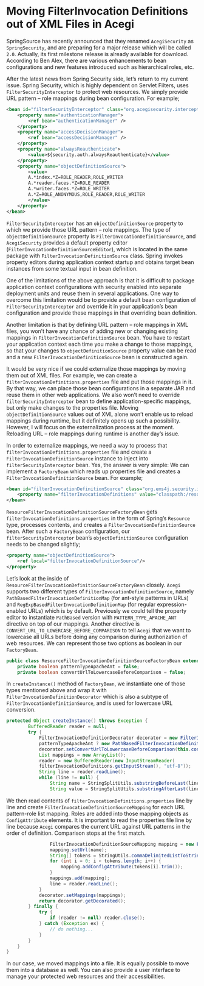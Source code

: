 # Moving FilterInvocation Definitions out of XML Files in Acegi

SpringSource has recently announced that they renamed `AcegiSecurity` as `SpringSecurity`, and are preparing for a major 
release which will be called `2.0`. Actually, its first milestone release is already available for download. According 
to Ben Alex, there are various enhancements to bean configurations and new features introduced such as hierarchical 
roles, etc.

After the latest news from Spring Security side, let’s return to my current issue. Spring Security, which is highly 
dependent on Servlet Filters, uses `FilterSecurityInterceptor` to protect web resources. We simply provide URL 
pattern – role mappings during bean configuration. For example;

```xml
<bean id="filterSecurityInterceptor" class="org.acegisecurity.intercept.web.FilterSecurityInterceptor">
    <property name="authenticationManager">
        <ref bean="authenticationManager" />
    </property>
    <property name="accessDecisionManager">
        <ref bean="accessDecisionManager" />
    </property>
    <property name="alwaysReauthenticate">
        <value>${security.auth.alwaysReauthenticate}</value>
    </property>
    <property name="objectDefinitionSource">
        <value>
        A.*index.*Z=ROLE_READER,ROLE_WRITER
        A.*reader.faces.*Z=ROLE_READER
        A.*writer.faces.*Z=ROLE_WRITER
        A.*Z=ROLE_ANONYMOUS,ROLE_READER,ROLE_WRITER
        </value>
    </property>
</bean>
```

`FilterSecurityInterceptor` has an `objectDefinitionSource` property to which we provide those URL pattern – role mappings. 
The type of `objectDefinitionSource` property is `FilterInvocationDefinitionSource`, and `AcegiSecurity` provides a default 
property editor (`FilterInvocationDefinitionSourceEditor`), which is located in the same package with 
`FilterInvocationDefinitionSource` class. Spring invokes property editors during application context startup and obtains 
target bean instances from some textual input in bean definition.

One of the limitations of the above approach is that it is difficult to package application context configurations with 
security enabled into separate deployment units and reuse them in several applications. One way to overcome this limitation 
would be to provide a default bean configuration of `FilterSecurityInterceptor` and override it in your application’s 
bean configuration and provide these mappings in that overriding bean definition.

Another limitation is that by defining URL pattern – role mappings in XML files, you won’t have any chance of adding new 
or changing existing mappings in `FilterInvocationDefinitionSource` bean. You have to restart your application context 
each time you make a change to those mappings, so that your changes to `objectDefinitionSource` property value can be 
read and a new `FilterInvocationDefinitionSource` bean is constructed again.

It would be very nice if we could externalize those mappings by moving them out of XML files. For example, we can create 
a `filterInvocationDefinitions.properties` file and put those mappings in it. By that way, we can place those bean 
configurations in a separate JAR and reuse them in other web applications. We also won’t need to override 
`filterSecurityInterceptor` bean to define application-specific mappings, but only make changes to the properties file. 
Moving `objectDefinitionSource` values out of XML alone won’t enable us to reload mappings during runtime, but it 
definitely opens up such a possibility. However, I will focus on the externalization process at the moment. Reloading 
URL – role mappings during runtime is another day’s issue.

In order to externalize mappings, we need a way to process that `filterInvocationDefinitions.properties` file and create 
a `FilterInvocationDefinitionSource` instance to inject into `filterSecurityInterceptor` bean. Yes, the answer is very 
simple: We can implement a `FactoryBean` which reads up properties file and creates a `FilterInvocationDefinitionSource` 
bean. For example;

```xml
<bean id="filterInvocationDefinitionSource" class="org.ems4j.security.intercept.web.ResourceFilterInvocationDefinitionSourceFactoryBean">
    <property name="filterInvocationDefinitions" value="classpath:/resources/filterInvocationDefinitions.properties" />
</bean>
```

`ResourceFilterInvocationDefinitionSourceFactoryBean` gets `filterInvocationDefinitions.properties` in the form of 
Spring’s `Resource` type, processes contents, and creates a `FilterInvocationDefinitionSource` bean. After such a 
`FactoryBean` configuration, our `filterSecurityInterceptor` bean’s `objectDefinitionSource` configuration needs to be 
changed slightly;

```xml
<property name="objectDefinitionSource">
    <ref local="filterInvocationDefinitionSource"/>
</property>
```

Let’s look at the inside of `ResourceFilterInvocationDefinitionSourceFactoryBean` closely. `Acegi` supports two different 
types of `FilterInvocationDefinitionSource`, namely `PathBasedFilterInvocationDefinitionMap` (for ant-style patterns in 
URLs) and `RegExpBasedFilterInvocationDefinitionMap` (for regular expression-enabled URLs) which is by default. Previously 
we could tell the property editor to instantiate `PathBased` version with `PATTERN_TYPE_APACHE_ANT` directive on top of 
our mappings. Another directive is `CONVERT_URL_TO_LOWERCASE_BEFORE_COMPARISON` to tell `Acegi` that we want to lowercase 
all URLs before doing any comparison during authorization of web resources. We can represent those two options as boolean 
in our `FactoryBean`.

```java
public class ResourceFilterInvocationDefinitionSourceFactoryBean extends AbstractFactoryBean {
	private boolean patternTypeApacheAnt = false;
	private boolean convertUrlToLowercaseBeforeComparison = false;
```

In `createInstance()` method of `FactoryBean`, we instantiate one of those types mentioned above and wrap it with 
`FilterInvocationDefinitionDecorator` which is also a subtype of `FilterInvocationDefinitionSource`, and is used for 
lowercase URL conversion.

```java
protected Object createInstance() throws Exception {
		BufferedReader reader = null;
		try {
			FilterInvocationDefinitionDecorator decorator = new FilterInvocationDefinitionDecorator(
			patternTypeApacheAnt ? new PathBasedFilterInvocationDefinitionMap() : new RegExpBasedFilterInvocationDefinitionMap());
			decorator.setConvertUrlToLowercaseBeforeComparison(this.convertUrlToLowercaseBeforeComparison);
			List mappings = new ArrayList();
			reader = new BufferedReader(new InputStreamReader(
			filterInvocationDefinitions.getInputStream(), "utf-8"));
			String line = reader.readLine();
			while (line != null) {
				String name = StringSplitUtils.substringBeforeLast(line, "=");
				String value = StringSplitUtils.substringAfterLast(line, "=");
```

We then read contents of `filterInvocationDefinitions.properties` line by line and create `FilterInvocationDefinitionSourceMapping` 
for each URL pattern-role list mapping. Roles are added into those mapping objects as `ConfigAttribute` elements.
It is important to read the properties file line by line because `Acegi` compares the current URL against URL patterns in 
the order of definition. Comparison stops at the first match.

```java
                FilterInvocationDefinitionSourceMapping mapping = new FilterInvocationDefinitionSourceMapping();
				mapping.setUrl(name);
				String[] tokens = StringUtils.commaDelimitedListToStringArray(value);
				for (int i = 0; i < tokens.length; i++) {
					mapping.addConfigAttribute(tokens[i].trim());
				}
				mappings.add(mapping);
				line = reader.readLine();
			}
			decorator.setMappings(mappings);
			return decorator.getDecorated();
		} finally {
			try {
				if (reader != null) reader.close();
			} catch (Exception ex) {
				// do nothing...
			}
		}
	}
}
```

In our case, we moved mappings into a file. It is equally possible to move them into a database as well. You can also 
provide a user interface to manage your protected web resources and their accessibilities.
